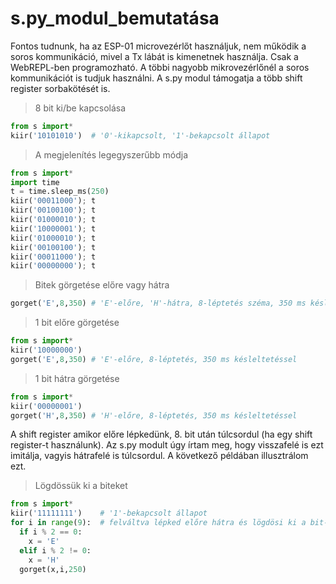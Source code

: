# s.py_modul_bemutatása
Fontos tudnunk, ha az ESP-01 microvezérlőt használjuk, nem működik a soros kommunikáció, mivel a Tx lábát is kimenetnek használja. Csak a WebREPL-ben programozható. A többi nagyobb mikrovezérlőnél a soros kommunikációt is tudjuk használni. A s.py modul támogatja a több shift register sorbakötését is.

> 8 bit ki/be kapcsolása

```python
from s import*
kiir('10101010')  # '0'-kikapcsolt, '1'-bekapcsolt állapot
```
> A megjelenítés legegyszerűbb módja

```python
from s import*
import time
t = time.sleep_ms(250)
kiir('00011000'); t
kiir('00100100'); t
kiir('01000010'); t
kiir('10000001'); t
kiir('01000010'); t
kiir('00100100'); t
kiir('00011000'); t
kiir('00000000'); t
```

> Bitek görgetése előre vagy hátra

```python
gorget('E',8,350) # 'E'-előre, 'H'-hátra, 8-léptetés széma, 350 ms késleltetés
```
> 1 bit előre görgetése

```python
from s import*
kiir('10000000')
gorget('E',8,350) # 'E'-előre, 8-léptetés, 350 ms késleltetéssel
```
> 1 bit hátra görgetése

```python
from s import*
kiir('00000001')
gorget('H',8,350) # 'H'-előre, 8-léptetés, 350 ms késleltetéssel
```
A shift register amikor előre lépkedünk, 8. bit után túlcsordul (ha egy shift register-t használunk). Az s.py modult úgy írtam meg, hogy visszafelé is ezt imitálja, vagyis hátrafelé is túlcsordul. A következő példában illusztrálom ezt.

> Lögdössük ki a biteket

```python
from s import*
kiir('11111111')    # '1'-bekapcsolt állapot
for i in range(9):  # felváltva lépked előre hátra és lögdösi ki a bit-ket
  if i % 2 == 0:
    x = 'E'
  elif i % 2 != 0:
    x = 'H'
  gorget(x,i,250)
```
